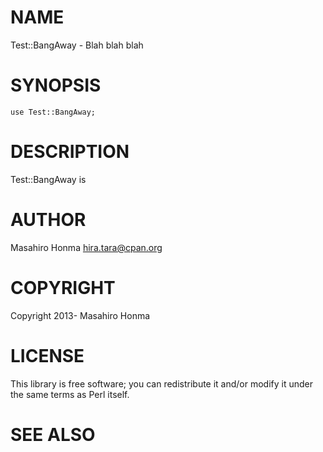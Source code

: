 # NAME

Test::BangAway - Blah blah blah

# SYNOPSIS

    use Test::BangAway;

# DESCRIPTION

Test::BangAway is

# AUTHOR

Masahiro Honma <hira.tara@cpan.org>

# COPYRIGHT

Copyright 2013- Masahiro Honma

# LICENSE

This library is free software; you can redistribute it and/or modify
it under the same terms as Perl itself.

# SEE ALSO
